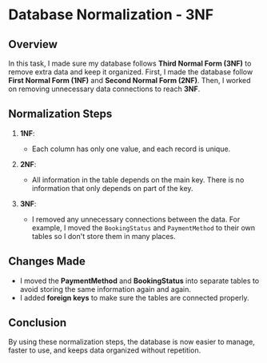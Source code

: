 # Database Normalization - 3NF

## Overview

In this task, I made sure my database follows **Third Normal Form (3NF)** to remove extra data and keep it organized. First, I made the database follow **First Normal Form (1NF)** and **Second Normal Form (2NF)**. Then, I worked on removing unnecessary data connections to reach **3NF**.

## Normalization Steps

1. **1NF**:

   - Each column has only one value, and each record is unique.

2. **2NF**:

   - All information in the table depends on the main key. There is no information that only depends on part of the key.

3. **3NF**:
   - I removed any unnecessary connections between the data. For example, I moved the `BookingStatus` and `PaymentMethod` to their own tables so I don't store them in many places.

## Changes Made

- I moved the **PaymentMethod** and **BookingStatus** into separate tables to avoid storing the same information again and again.
- I added **foreign keys** to make sure the tables are connected properly.

## Conclusion

By using these normalization steps, the database is now easier to manage, faster to use, and keeps data organized without repetition.
